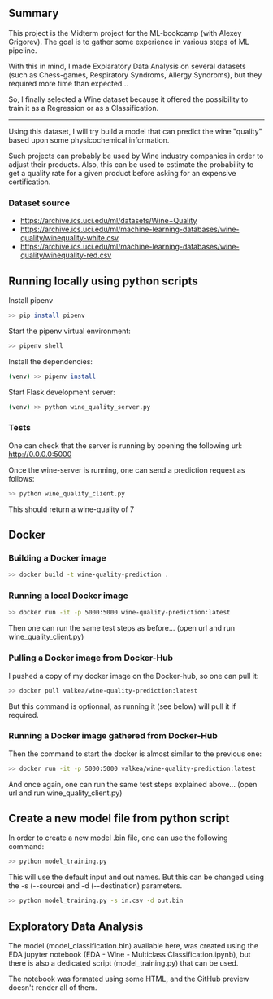 ## Summary

This project is the Midterm project for the ML-bookcamp (with Alexey Grigorev).
The goal is to gather some experience in various steps of ML pipeline.

With this in mind, I made Explaratory Data Analysis on several datasets (such as Chess-games, Respiratory Syndroms, Allergy Syndroms), but they required more time than expected... 

So, I finally selected a Wine dataset because it offered the possibility to train it as a Regression or as a Classification.

---

Using this dataset, I will try build a model that can predict the wine "quality" based upon some physicochemical information.

Such projects can probably be used by Wine industry companies in order to adjust their products.
Also, this can be used to estimate the probability to get a quality rate for a given product before asking for an expensive certification.

### Dataset source

- https://archive.ics.uci.edu/ml/datasets/Wine+Quality
- https://archive.ics.uci.edu/ml/machine-learning-databases/wine-quality/winequality-white.csv
- https://archive.ics.uci.edu/ml/machine-learning-databases/wine-quality/winequality-red.csv


## Running locally using python scripts

Install pipenv
```bash
>> pip install pipenv
```

Start the pipenv virtual environment:
```bash
>> pipenv shell
```

Install the dependencies:
```bash
(venv) >> pipenv install
```

Start Flask development server:
```bash
(venv) >> python wine_quality_server.py
```


### Tests
One can check that the server is running by opening the following url:
http://0.0.0.0:5000

Once the wine-server is running, one can send a prediction request as follows:
```bash
>> python wine_quality_client.py
```
This should return a wine-quality of 7

## Docker

### Building a Docker image

```bash
>> docker build -t wine-quality-prediction .
```

### Running a local Docker image

```bash
>> docker run -it -p 5000:5000 wine-quality-prediction:latest
```

Then one can run the same test steps as before... (open url and run wine_quality_client.py)

### Pulling a Docker image from Docker-Hub

I pushed a copy of my docker image on the Docker-hub, so one can pull it:

```bash
>> docker pull valkea/wine-quality-prediction:latest
```

But this command is optionnal, as running it (see below) will pull it if required.

### Running a Docker image gathered from Docker-Hub

Then the command to start the docker is almost similar to the previous one:

```bash
>> docker run -it -p 5000:5000 valkea/wine-quality-prediction:latest
```

And once again, one can run the same test steps explained above... (open url and run wine_quality_client.py)


## Create a new model file from python script

In order to create a new model .bin file, one can use the following command:

```bash
>> python model_training.py
```
This will use the default input and out names. But this can be changed using the -s (--source) and -d (--destination) parameters.

```bash
>> python model_training.py -s in.csv -d out.bin
```

## Exploratory Data Analysis

The model (model_classification.bin) available here, was created using the EDA jupyter notebook (EDA - Wine - Multiclass Classification.ipynb), but there is also a dedicated script (model_training.py) that can be used.

The notebook was formated using some HTML, and the GitHub preview doesn't render all of them.
